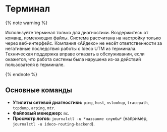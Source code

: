 # Терминал

{% note warning %}

Используйте терминал только для диагностики. Воздержитесь от команд, изменяющих файлы. Система рассчитана на настройку только через веб-интерфейс. Компания «Айдеко» не несёт ответственности за негативные последствия работы с Ideco UTM из терминала. Техническая поддержка вправе отказать в обслуживании, если окажется, что работа системы была нарушена из-за действий пользователя в терминале.

{% endnote %}

## Основные команды

* **Утилиты сетевой диагностики:** `ping`, `host`, `nslookup`, `tracepath`, `tcpdump`, `arping`, `mtr`.
* **Файловый менеджер:** `mc`.
* **Просмотр логов:** `journalctl -u *название службы*` \(например, `journalctl -u ideco-routing-backend`\).

